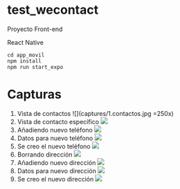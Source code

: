 # test_wecontact

Proyecto Front-end

React Native

```
cd app_movil
npm install
npm run start_expo
```

# Capturas

1. Vista de contactos
   ![](captures/1.contactos.jpg =250x)
2. Vista de contacto específico
   ![](captures/2.contacto.jpg)
3. Añadiendo nuevo teléfono
   ![](captures/3.new_phone.jpg)
4. Datos para nuevo teléfono
   ![](captures/4.datos_phone.jpg)
5. Se creo el nuevo teléfono
   ![](captures/5.phone_added.jpg)
6. Borrando dirección
   ![](captures/6.delete_address.jpg)
7. Añadiendo nuevo dirección
   ![](captures/7.new_address.jpg)
8. Datos para nuevo dirección
   ![](captures/8.datos_address.jpg)
9. Se creo el nuevo dirección
   ![](captures/9.address_added.jpg)

